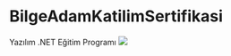 # BilgeAdamKatilimSertifikasi
Yazılım .NET Eğitim Programı
<img src="https://github.com/celalcolak94/BilgeAdamKatilimSertifikasi/assets/132816581/95a889df-5812-4c86-ad3f-c6309b59383e">
